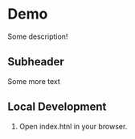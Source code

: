 # Demo

Some description!


## Subheader

Some more text

## Local Development

1. Open index.htnl in your browser.